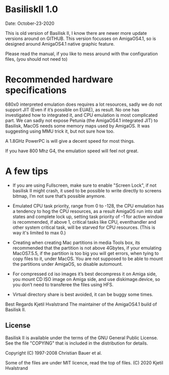 # BasiliskII 1.0

Date: October-23-2020

This is old version of Basilisk II, I know there are newer more update versions around on GITHUB.
This version focusses on AmigaOS4.1, so is designed around AmigaOS4.1 native graphic feature.

Please read the manual, if you like to mess around with thw configuration files, (you should not need to)

# Recommended hardware specifications 

680x0 interpreted emulation does requires a lot resources, sadly we do not support JIT (Even if it’s possible on EUAE), 
as result. No one has investigated how to integrated it, and CPU emulation is most complicated part.
We can sadly not expose Petunia (the AmigaOS4.1 integrated JIT) to Basilisk, MacOS needs some memory maps
used by AmigaOS. It was suggesting using MMU trick it, but not sure how too.

A 1.8GHz PowerPC is will give a decent speed for most things.

If you have 800 Mhz G4, the emulation speed will feel not great.

# A few tips

* If you are using Fullscreen, make sure to enable "Screen Lock", if not basilisk II might crash, 
it used to be possible to write directly to screens bitmap, I’m not sure that’s possible anymore.

* Emulated CPU task priority, range from 0 to -128, the CPU emulation has a tendency to hog the CPU resources,
as a result AmigaOS run into stall states and complete lock up, setting task priority of -1 for active window
is recommended, if above 1, critical tasks like CPU, eventhandler and other system critical task,
will be starved for CPU resources. (This is way it's limited to max 0.)

* Creating when creating Mac partitions in media Tools box, its recommended that the partition is not above
4Gbytes, if your emulating MacOS7.5.5, if the partition is too big you will get errors, when tying to
copy files to it, under MacOS. You are not supposed to be able to mount the partitions under AmigaOS,
so disable automount.

* For compressed cd iso images it’s best decompress it on Amiga side,
you mount CD ISO image on Amiga side, and use diskimage.device, 
so you don’t need to transferee the files using HFS.

* Virtual directory share is best avoided, it can be buggy some times.

Best Regards
Kjetil Hvalstrand 
The maintainer of the AmigaOS4.1 build of Basilisk II.

License
-------

Basilisk II is available under the terms of the GNU General Public License.
See the file "COPYING" that is included in the distribution for details.

Copyright (C) 1997-2008 Christian Bauer et al.

Some of the files are under MIT licence, read the top of files.
(C) 2020 Kjetil Hvalstrand
